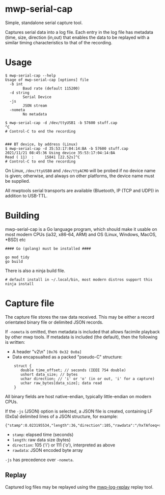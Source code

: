 # mwp-serial-cap

Simple, standalone serial capture tool.

Captures serial data into a log file. Each entry in the log file has metadata (time, size, direction (in,out) that enables the data to be replayed with a similar timing characteristics to that of the recording.

# Usage

```
$ mwp-serial-cap --help
Usage of mwp-serial-cap [options] file
  -b int
    	Baud rate (default 115200)
  -d string
    	Serial Device
  -js
    	JSON stream
  -nometa
    	No metadata

$ mwp-serial-cap -d /dev/ttyUSB1 -b 57600 stuff.cap
^C
# Control-C to end the recording


### BT device, by address (Linux)
$ mwp-serial-cap -d 35:53:17:04:14:BA -b 57600 stuff.cap
2021/11/21 08:45:36 Using device 35:53:17:04:14:BA
Read ( 11)	:     15841 [22.52s]^C
# Control-C to end the recording
```

On Linux, `/dev/ttyUSB0` and `/dev/ttyACMO` will be probed if no device name is given; otherwise, and always on other platforms, the device name must be supplied.

All mwptools serial transports are available (Bluetooth, IP (TCP and UDP)) in addition to USB-TTL.

# Building

mwp-serial-cap is a Go language program, which should make it usable on most modern CPUs (ia32, x86-64, ARM) and OS (Linux, Windows, MacOS, *BSD) etc

```
#### Go (golang) must be installed ####

go mod tidy
go build
```

There is also a ninja build file.

```
# default install in ~/.local/bin, most modern distros support this
ninja install
```

# Capture file

The capture file stores the raw data received. This may be either a record orientated binary file or delimited JSON records.

If `-nometa` is omitted, then metadata is included that allows facimile playback by other mwp tools. If metadata is included (the default), then the following is written:

* A header "v2\n" `[0x76 0x32 0x0a]`
* Data encapsualted as a packed "pseudo-C" structure:

```
    struct {
       double time_offset; // seconds (IEEE 754 double)
       ushort data_size; // bytes
       uchar direction; // 'i' or 'o' (in or out, 'i' for a capture)
       uchar raw_bytes[data_size]; data read
    }
```

All binary fields are host native-endian, typically little-endian on modern CPUs.

If the `-js` (JSON) option is selected, a JSON file is created, containing LF (0x0a) delimited lines of a JSON structure, for example:
```
{"stamp":0.023195534,"length":36,"direction":105,"rawdata":"/hxTAfoeq+sBAPytAL2mkqs7QK6AvT+CGL2evDi8ynDFPCVR"}
```
* `stamp`: elapsed time (seconds)
* `length`: raw data size (bytes)
* `direction`: 105 ('i') or 111 ('o'), interpreted as above
* `rawdata`: JSON encoded byte array

`-js` has precedence over `-nometa`.

## Replay

Captured log files may be replayed using the [mwp-log-replay](../mwp-log-replay/README.md) replay tool.
